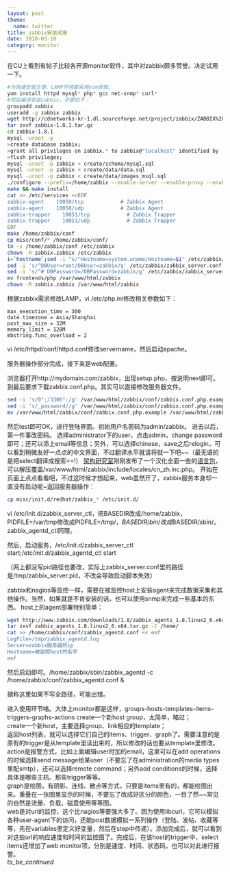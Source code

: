 ```yaml
---
layout: post
theme:
  name: twitter
title: zabbix安装试用
date: 2010-03-18
category: monitor
---
```


在CU上看到有帖子比较各开源monitor软件，其中对zabbix颇多赞誉。决定试用一下。
```bash
#为快速安装方便，LAMP环境都采用yum获取。
yum install httpd mysql* php* gcc net-snmp* curl*
#然后编译安装zabbix，步骤如下：
groupadd zabbix
useradd -g zabbix zabbix
wget http://cdnetworks-kr-1.dl.sourceforge.net/project/zabbix/ZABBIX%20Latest%20Stable/1.8.1/zabbix-1.8.1.tar.gz
tar zxvf zabbix-1.8.1.tar.gz
cd zabbix-1.8.1
mysql -uroot -p
>create database zabbix;
>grant all privileges on zabbix.* to zabbix@"localhost" identified by '123456';
>flush privileges;
mysql -uroot -p zabbix < create/schema/mysql.sql
mysql -uroot -p zabbix < create/data/data.sql
mysql -uroot -p zabbix < create/data/images_msql.sql
./configure --prefix=/home/zabbix --enable-server --enable-proxy --enable-agent --with-mysql --with-net-snmp --with-libcurl
make && make install
cat >> /etc/services <<EOF
zabbix-agent    10050/tcp            # Zabbix Agent
zabbix-agent    10050/udp            # Zabbix Agent
zabbix-trapper    10051/tcp            # Zabbix Trapper
zabbix-trapper    10051/udp            # Zabbix Trapper
EOF
make /home/zabbix/conf
cp misc/conf/* /home/zabbix/conf/
ln -s /home/zabbix/conf /etc/zabbix
chown -R zabbix.zabbix /etc/zabbix
i=`hostname`;sed -i "s/^Hostname=system.uname/Hostname=$i" /etc/zabbix/zabbix_agentd.conf
sed -i 's/^DBUser=root/DBUser=zabbix/g' /etc/zabbix/zabbix_server.conf
sed -i 's/^# DBPassword=/DBPassword=zabbix/g' /etc/zabbix/zabbix_server.conf
mv frontends/php /var/www/html/zabbix
chown -R zabbix.zabbix /var/www/html/zabbix
```
根据zabbix需求修改LAMP，vi /etc/php.ini修改相关参数如下：

    max_execution_time = 300
    date.timezone = Asia/Shanghai
    post_max_size = 32M
    memory_limit = 128M
    mbstring.func_overload = 2

vi /etc/httpd/conf/httpd.conf修改servername，然后启动apache。

服务器操作部分完成，接下来是web配置。

浏览器打开http://mydomain.com/zabbix，出现setup.php，按说明next即可。到最后要求下载zabbix.conf.php。其实可以直接修改服务器文件。

```bash
sed -i 's/0";/3306";/g' /var/www/html/zabbix/conf/zabbix.conf.php.example
sed -i 's/_password//g' /var/www/html/zabbix/conf/zabbix.conf.php.example
mv /var/www/html/zabbix/conf/zabbix.conf.php.example /var/www/html/zabbix/conf/zabbix.conf.php
```

然后test即可OK，进行登陆界面。初始用户名密码为admin/zabbix。
进去以后，第一件事改密码。
选择administrator下的user，点击admin，change password即可；还可以添上email等信息；另外，可以选择chinese，save之后relogin，可以看到稍微友好一点点的中文界面，不过翻译水平就请将就一下吧~~（最无语的是把select翻译成搜索==!）
<a href="http://www.hiadmin.com" target="_blank">架构研究室</a>刚刚发布了一个汉化全面一些的<a href="http://www.hiadmin.com/wp-content/uploads/2010/03/cn_zh.inc.php_.tar.gz" target="_blank">语言包</a>，可以解压覆盖/var/www/html/zabbix/include/locales/cn_zh.inc.php。
开始在页面上点点看看吧，不过这时候才想起来，web虽然开了，zabbix服务本身却一直没有启动呢~返回服务器操作：
```bash
cp misc/init.d/redhat/zabbix_* /etc/init.d/
```
vi /etc/init.d/zabbix_server_ctl，把BASEDIR改成/home/zabbix，PIDFILE=/var/tmp修改成PIDFILE=/tmp/，$BASEDIR/bin/改成$BASEDIR/sbin/。zabbix_agentd_ctl同理。

然后，启动服务，/etc/init.d/zabbix_server_ctl start;/etc/init.d/zabbix_agentd_ctl start

（网上都没写pid路径也要改，实际上zabbix_server.conf里的路径是/tmp/zabbix_server.pid，不改会导致启动脚本失效）

zabbix和nagios等监控一样，需要在被监控host上安装agent来完成数据采集和其他操作。当然，如果就是不肯安装的话，也可以使用snmp来完成一些基本的东西。
host上的agent部署特别简单：
```bash
wget http://www.zabbix.com/downloads/1.8/zabbix_agents_1.8.linux2_6.x64.tar.gz
tar zxvf zabbix_agents_1.8.linux2_6.x64.tar.gz -C /home/
cat >> /home/zabbix/conf/zabbix_agentd.conf << eof
LogFile=/tmp/zabbix_agentd.log
Server=zabbix服务器的ip
Hostname=被监控host的名字
eof
```
然后启动即可。/home/zabbix/sbin/zabbix_agentd -c /home/zabbix/conf/zabbix_agentd.conf &

据称这里如果不写全路径，可能出错。

进入使用环节咯。大体上monitor都是这样，groups-hosts-templates-items-triggers-graphs-actions
create一个新host group，太简单，略过；    
create一个新host，主要选择group、link相应的template；    
返回host列表，就可以选择它们自己的items、trigger、graph了。需要注意的是原有的trigger是从template里读出来的，所以修改的话也要从template里修改。    
action是报警方式，比如上面编辑user时加的email，这里可以在add operations的时候选择send message给某user（不要忘了在administration的media types里配smtp），还可以选择remote command；另外add conditions的时候，选择具体是哪些主机、那些trigger等等。    
graph是绘图，有阴影、连线、散点等方式，只要是items里有的，都能绘图出来。重叠在一张图里显示的时候，不要忘了改成好区分的颜色，一目了然~~常见的自然是流量、负载、磁盘使用等等图。    
web是对url的监控，这个比nagios等要强大多了。因为使用libcurl，它可以模拟各种user-agent下的访问，还能post数据模拟一系列操作（登陆、发帖、收藏等等，先在variables里定义好变量，然后在step中传递）。添加完成后，就可以看到对这些url的响应速度和时间的监控图了。完成后，在该host的trigger中，select items还增加了web monitor项，分别是速度、时间、状态码，也可以对此进行报警。    
_to_be_continued_


